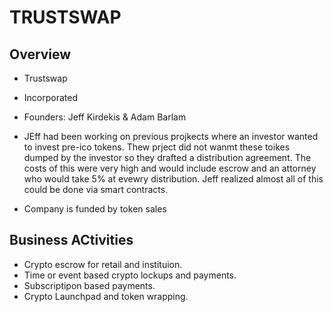 # TRUSTSWAP 

## Overview

* Trustswap

* Incorporated

* Founders: Jeff Kirdekis & Adam Barlam

* JEff had been working on previous projkects where an investor wanted to invest pre-ico tokens. Thew prject did not wanmt these toikes dumped by the investor so they drafted a distribution agreement. The costs of this were very high and would include escrow and an attorney who would take 5% at evewry distribution. Jeff realized almost all of this could be done via smart contracts.

* Company is funded by token sales

## Business ACtivities

* Crypto escrow for retail and instituion. 
* Time or event based crypto lockups and payments.
* Subscriptipon based payments.
* Crypto Launchpad and token wrapping.